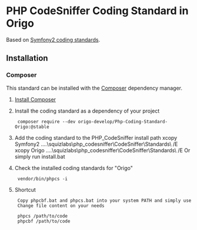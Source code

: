 # PHP CodeSniffer Coding Standard in Origo

Based on [Symfony2 coding standards](http://symfony.com/doc/current/contributing/code/standards.html).

## Installation

### Composer

This standard can be installed with the [Composer](https://getcomposer.org/) dependency manager.

1. [Install Composer](https://getcomposer.org/doc/00-intro.md)

2. Install the coding standard as a dependency of your project

        composer require --dev origo-develop/Php-Coding-Standard-Origo:@stable

3. Add the coding standard to the PHP_CodeSniffer install path
		xcopy Symfony2 ..\..\squizlabs\php_codesniffer\CodeSniffer\Standards\ /E
		xcopy Origo ..\..\squizlabs\php_codesniffer\CodeSniffer\Standards\ /E
		Or simply run install.bat

4. Check the installed coding standards for "Origo"

        vendor/bin/phpcs -i

5. Shortcut
		
		Copy phpcbf.bat and phpcs.bat into your system PATH and simply use
		Change file content on your needs

        phpcs /path/to/code
        phpcbf /path/to/code
